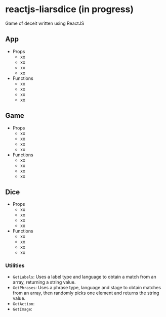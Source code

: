 # reactjs-liarsdice (in progress)
 Game of deceit written using ReactJS

## App
- Props
  - xx
  - xx
  - xx
  - xx
- Functions
  - xx
  - xx
  - xx
  - xx

 ## Game
- Props
  - xx
  - xx
  - xx
  - xx
- Functions
  - xx
  - xx
  - xx
  - xx

 ## Dice
- Props
  - xx
  - xx
  - xx
  - xx
- Functions
  - xx
  - xx
  - xx
  - xx

### Utilities
- `GetLabels`: Uses a label type and language to obtain a match from an array, returning a string value.
- `GetPhrases`: Uses a phrase type, language and stage to obtain matches from an array, then randomly picks one element and returns the string value.
- `GetAction`:
- `GetImage`:

